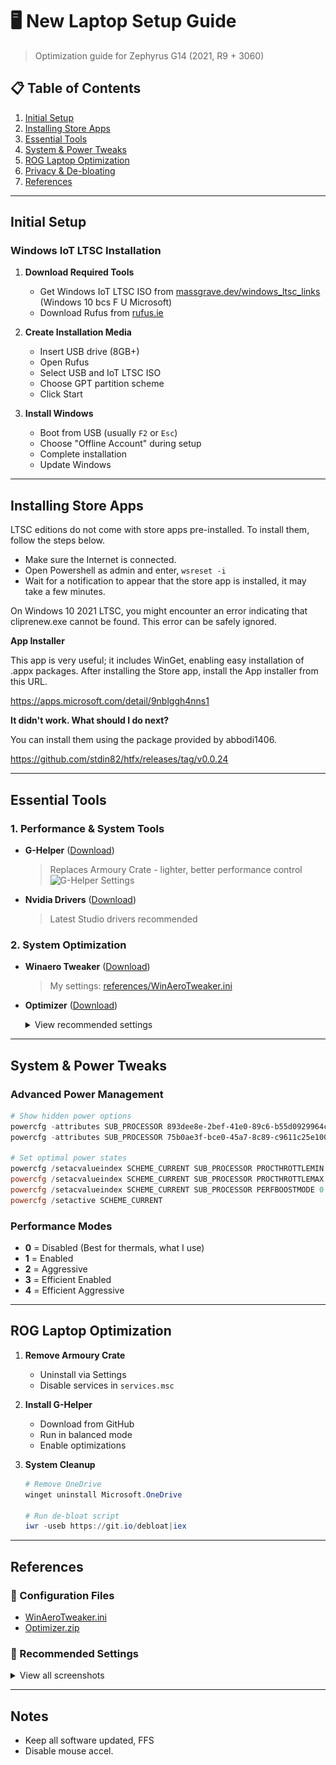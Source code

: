 # 🖥️ New Laptop Setup Guide
> Optimization guide for Zephyrus G14 (2021, R9 + 3060)

## 📋 Table of Contents
1. [Initial Setup](#initial-setup)
2. [Installing Store Apps](#installing-store-apps)
3. [Essential Tools](#essential-tools)
4. [System & Power Tweaks](#system--power-tweaks)
5. [ROG Laptop Optimization](#rog-laptop-optimization)
6. [Privacy & De-bloating](#privacy--de-bloating)
7. [References](#references)

---

## Initial Setup

### Windows IoT LTSC Installation

1. **Download Required Tools**
   - Get Windows IoT LTSC ISO from [massgrave.dev/windows_ltsc_links](https://massgrave.dev/windows_ltsc_links) (Windows 10 bcs F U Microsoft)
   - Download Rufus from [rufus.ie](https://rufus.ie/)

2. **Create Installation Media**
   - Insert USB drive (8GB+)
   - Open Rufus
   - Select USB and IoT LTSC ISO
   - Choose GPT partition scheme
   - Click Start

3. **Install Windows**
   - Boot from USB (usually `F2` or `Esc`)
   - Choose "Offline Account" during setup
   - Complete installation
   - Update Windows

---

## Installing Store Apps

LTSC editions do not come with store apps pre-installed. To install them, follow the steps below.

* Make sure the Internet is connected.
* Open Powershell as admin and enter, `wsreset -i`
* Wait for a notification to appear that the store app is installed, it may take a few minutes.

On Windows 10 2021 LTSC, you might encounter an error indicating that cliprenew.exe cannot be found. This error can be safely ignored.

**App Installer**

This app is very useful; it includes WinGet, enabling easy installation of .appx packages. After installing the Store app, install the App installer from this URL.

https://apps.microsoft.com/detail/9nblggh4nns1

**It didn't work. What should I do next?**

You can install them using the package provided by abbodi1406.

https://github.com/stdin82/htfx/releases/tag/v0.0.24

---

## Essential Tools

### 1. Performance & System Tools

- **G-Helper** ([Download](https://github.com/seerge/g-helper))
  > Replaces Armoury Crate - lighter, better performance control
  ![G-Helper Settings](References/GHelper1.png)

- **Nvidia Drivers** ([Download](https://www.nvidia.com/Download/index.aspx))
  > Latest Studio drivers recommended

### 2. System Optimization

- **Winaero Tweaker** ([Download](https://winaero.com/winaero-tweaker/))
  > My settings: [references/WinAeroTweaker.ini](References/WinaeroTweaker.ini)

- **Optimizer** ([Download](https://github.com/hellzerg/optimizer/releases))
  <details>
  <summary>View recommended settings</summary>
  
  ![Settings 1](ReferencesOptimizer1.png)
  ![Settings 2](References/Optimizer2.png)
  </details>

---

## System & Power Tweaks

### Advanced Power Management

```powershell
# Show hidden power options
powercfg -attributes SUB_PROCESSOR 893dee8e-2bef-41e0-89c6-b55d0929964c -ATTRIB_HIDE
powercfg -attributes SUB_PROCESSOR 75b0ae3f-bce0-45a7-8c89-c9611c25e100 -ATTRIB_HIDE

# Set optimal power states
powercfg /setacvalueindex SCHEME_CURRENT SUB_PROCESSOR PROCTHROTTLEMIN 1
powercfg /setacvalueindex SCHEME_CURRENT SUB_PROCESSOR PROCTHROTTLEMAX 99
powercfg /setacvalueindex SCHEME_CURRENT SUB_PROCESSOR PERFBOOSTMODE 0
powercfg /setactive SCHEME_CURRENT
```

### Performance Modes

- **0** = Disabled (Best for thermals, what I use)
- **1** = Enabled
- **2** = Aggressive
- **3** = Efficient Enabled
- **4** = Efficient Aggressive

---

## ROG Laptop Optimization

1. **Remove Armoury Crate**
   - Uninstall via Settings
   - Disable services in `services.msc`

2. **Install G-Helper**
   - Download from GitHub
   - Run in balanced mode
   - Enable optimizations

3. **System Cleanup**
   ```powershell
   # Remove OneDrive
   winget uninstall Microsoft.OneDrive
   
   # Run de-bloat script
   iwr -useb https://git.io/debloat|iex
   ```

---

## References

### 📁 Configuration Files
- [WinAeroTweaker.ini](https://github.com/r0dok/new-laptop-notes/blob/main/References/WinaeroTweaker.ini)
- [Optimizer.zip](References/Optimizer.zip)

### 🔧 Recommended Settings
<details>
<summary>View all screenshots</summary>

#### Optimizer Settings
![Optimizer 1](References/Optimizer1.png)
![Optimizer 2](References/Optimizer2.png)

#### Other Tools
![G-Helper](References/GHelper1.png)
</details>

---

## Notes

- Keep all software updated, FFS
- Disable mouse accel.
